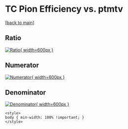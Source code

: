 # TC Pion Efficiency vs. ptmtv

[[back to main](./)]



## Ratio

[![Ratio](../mtv/var/TC_211_eff_ptmtv.png){ width=600px }](../mtv/var/TC_211_eff_ptmtv.pdf)

## Numerator

[![Numerator](../mtv/num/TC_211_eff_ptmtv_num0.png){ width=600px }](../mtv/num/TC_211_eff_ptmtv_num0.pdf)

## Denominator

[![Denominator](../mtv/den/TC_211_eff_ptmtv_den.png){ width=600px }](../mtv/den/TC_211_eff_ptmtv_den.pdf)


``` {=html}
<style>
body { min-width: 100% !important; }
</style>
```
